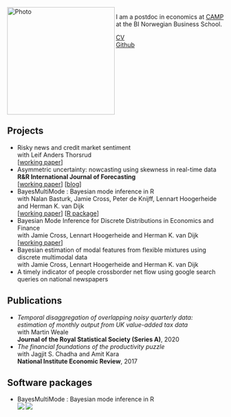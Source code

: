 <img align="left" width="250" alt="Photo" src="https://github.com/paullabonne/paullabonne.github.io/assets/89748060/f2a31b64-1f15-48e7-a91e-87f5df6ed4ed">

I am a postdoc in economics at [CAMP](https://www.bi.edu/research/research-centres/centre-of-applied-macroeconomics-and-commodity-prices/) at the BI Norwegian Business School.

[CV](https://github.com/paullabonne/paullabonne.github.io/blob/main/cv.pdf)<br />
[Github](https://github.com/paullabonne)

<br /><br /><br /><br /><br /><br /><br /><br />

## Projects

- Risky news and credit market sentiment<br/>with Leif Anders Thorsrud<br/>
[[working paper](https://biopen.bi.no/bi-xmlui/bitstream/handle/11250/3107610/CAMP_WP_14_2023.pdf?sequence=1&isAllowed=y)]
- Asymmetric uncertainty: nowcasting using skewness in real-time data<br/>
**R&R International Journal of Forecasting**<br/>[[working paper](https://www.escoe.ac.uk/publications/aysmmetric-uncertainty-nowcasting-using-skewness-in-real-time-data/)] [[blog](https://www.escoe.ac.uk/aysmmetric-uncertainty-nowcasting-using-skewness-in-real-time-data/)]
- BayesMultiMode : Bayesian mode inference in R<br/>with Nalan Basturk, Jamie Cross, Peter de Knijff, Lennart Hoogerheide and Herman K. van Dijk<br/>
[[working paper](https://tinbergen.nl/discussion-paper/6262/23-041-iii-bayesmultimode-bayesian-mode-inference-in-r)] [[R package](https://github.com/paullabonne/BayesMultiMode)]
- Bayesian Mode Inference for Discrete Distributions in Economics and Finance<br/>with Jamie Cross, Lennart Hoogerheide and Herman K. van Dijk<br/>
[[working paper](https://tinbergen.nl/discussion-paper/6259/23-038-iii-bayesian-mode-inference-for-discrete-distributions-in-economics-and-finance)]
- Bayesian estimation of modal features from flexible mixtures using discrete multimodal data<br/>with Jamie Cross, Lennart Hoogerheide and Herman K. van Dijk
- A timely indicator of people crossborder net flow using google search queries on national newspapers

## Publications

- *Temporal disaggregation of overlapping noisy quarterly data: estimation of monthly output from UK value-added tax data*<br/>
with Martin Weale<br/>
**Journal of the Royal Statistical Society (Series A)**, 2020
- *The financial foundations of the productivity puzzle*<br/>
with Jagjit S. Chadha and Amit Kara<br/>
**National Institute Economic Review**, 2017

## Software packages

- BayesMultiMode : Bayesian mode inference in R<br />
<a href="https://CRAN.R-project.org/package=BayesMultiMode"> <img align="left" src="https://www.r-pkg.org/badges/version/BayesMultiMode"> </a> &nbsp; <img align="left" src="https://cranlogs.r-pkg.org/badges/BayesMultiMode">
